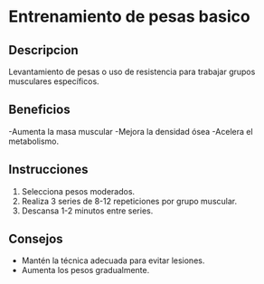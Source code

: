 # Entrenamiento de pesas basico

## Descripcion
Levantamiento de pesas o uso de resistencia para trabajar grupos musculares específicos.

## Beneficios
-Aumenta la masa muscular 
-Mejora la densidad ósea 
-Acelera el metabolismo.

## Instrucciones
1. Selecciona pesos moderados.
2. Realiza 3 series de 8-12 repeticiones por grupo muscular.
3. Descansa 1-2 minutos entre series.

## Consejos
- Mantén la técnica adecuada para evitar lesiones.
- Aumenta los pesos gradualmente.